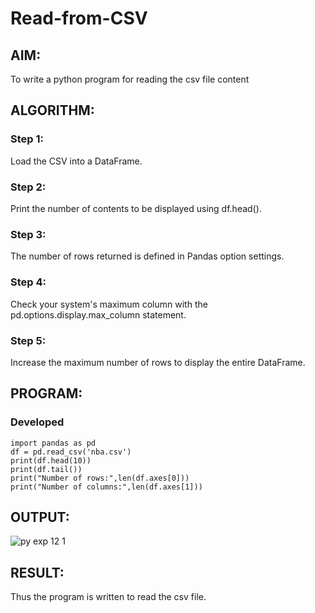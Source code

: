 # Read-from-CSV

## AIM:

To write a python program for reading the csv file content

## ALGORITHM:

### Step 1:

Load the CSV into a DataFrame.

### Step 2:

Print the number of contents to be displayed using df.head().

### Step 3:

The number of rows returned is defined in Pandas option settings.

### Step 4:

Check your system's maximum column with the pd.options.display.max_column statement.

### Step 5:

Increase the maximum number of rows to display the entire DataFrame.

## PROGRAM:
### Developed
```
import pandas as pd
df = pd.read_csv('nba.csv')
print(df.head(10))
print(df.tail())
print("Number of rows:",len(df.axes[0]))
print("Number of columns:",len(df.axes[1]))
```


## OUTPUT:

![py exp 12 1](https://github.com/Ashwinakn/Read-from-CSV/assets/152128332/ca3af34a-8606-4651-a41c-58674bf8edc1)

## RESULT:

Thus the program is written to read the csv file.
